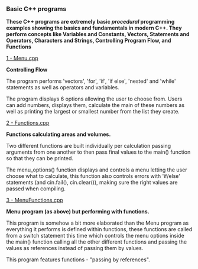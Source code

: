  ### Basic C++ programs 


**These C++ programs are extremely basic *procedural* programming examples showing the basics and fundamentals in modern C++. They perform concepts like Variables and Constants, Vectors, Statements and Operators, Characters and Strings, Controlling Program Flow, and Functions**


[1 - Menu.cpp](programs/Menu.cpp)

**Controlling Flow**

The program performs 'vectors', 'for', 'if', 'if else', 'nested' and 'while' statements as well as operators and variables.

The program displays 6 options allowing the user to choose from. Users can add numbers, displays them, calculate the main of these numbers as well as printing the largest or smallest number from the list they create.

[2 - Functions.cpp](programs/Functions.cpp)

**Functions calculating areas and volumes.**

Two different functions are built individually per calculation passing arguments from one another to then pass final values to the main() function so that they can be printed.

The menu_options() function displays and controls a menu letting the user choose what to calculate, this function also controls errors with 'if/else' statements (and cin.fail(), cin.clear()), making sure the right values are passed when compiling.   

[3 - MenuFunctions.cpp](programs/MenuFunctions.cpp)

**Menu program (as above) but performing with functions.**

This program is somehow a bit more elaborated than the Menu program as everything it performs is defined within functions, these functions are called from a switch statement this time which controls the menu options inside the main() function calling all the other different functions and passing the values as references instead of passing them by values.

This program features functions - "passing by references".   
